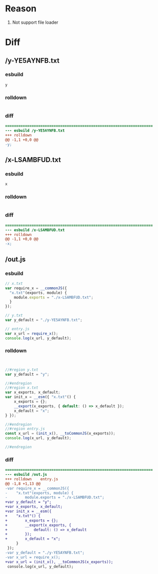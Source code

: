 # Reason
1. Not support file loader
# Diff
## /y-YE5AYNFB.txt
### esbuild
```js
y
```
### rolldown
```js

```
### diff
```diff
===================================================================
--- esbuild	/y-YE5AYNFB.txt
+++ rolldown	
@@ -1,1 +0,0 @@
-y;

```
## /x-LSAMBFUD.txt
### esbuild
```js
x
```
### rolldown
```js

```
### diff
```diff
===================================================================
--- esbuild	/x-LSAMBFUD.txt
+++ rolldown	
@@ -1,1 +0,0 @@
-x;

```
## /out.js
### esbuild
```js
// x.txt
var require_x = __commonJS({
  "x.txt"(exports, module) {
    module.exports = "./x-LSAMBFUD.txt";
  }
});

// y.txt
var y_default = "./y-YE5AYNFB.txt";

// entry.js
var x_url = require_x();
console.log(x_url, y_default);
```
### rolldown
```js


//#region y.txt
var y_default = "y";

//#endregion
//#region x.txt
var x_exports, x_default;
var init_x = __esm({ "x.txt"() {
	x_exports = {};
	__export(x_exports, { default: () => x_default });
	x_default = "x";
} });

//#endregion
//#region entry.js
const x_url = (init_x(), __toCommonJS(x_exports));
console.log(x_url, y_default);

//#endregion
```
### diff
```diff
===================================================================
--- esbuild	/out.js
+++ rolldown	entry.js
@@ -1,8 +1,13 @@
-var require_x = __commonJS({
-    "x.txt"(exports, module) {
-        module.exports = "./x-LSAMBFUD.txt";
+var y_default = "y";
+var x_exports, x_default;
+var init_x = __esm({
+    "x.txt"() {
+        x_exports = {};
+        __export(x_exports, {
+            default: () => x_default
+        });
+        x_default = "x";
     }
 });
-var y_default = "./y-YE5AYNFB.txt";
-var x_url = require_x();
+var x_url = (init_x(), __toCommonJS(x_exports));
 console.log(x_url, y_default);

```